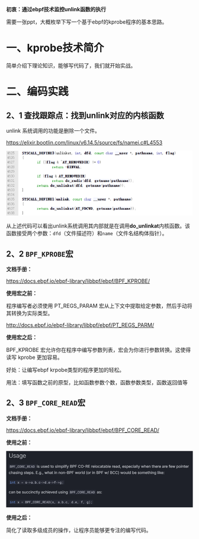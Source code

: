**初衷：通过ebpf技术监控unlink函数的执行**



需要一张ppt，大概枚举下写一个基于ebpf的kprobe程序的基本思路。

# 一、kprobe技术简介

简单介绍下理论知识，能够写代码了，我们就开始实战。



# 二、编码实践

## 2、1 查找跟踪点：找到unlink对应的内核函数

unlink 系统调用的功能是删除一个文件。

https://elixir.bootlin.com/linux/v6.14.5/source/fs/namei.c#L4553

![image-20250508065827896](./picture/image-20250508065827896.png)

从上述代码可以看出unlink系统调用其内部就是在调用**do_unlinkat**内核函数。该函数接受两个参数：`dfd`（文件描述符）和`name`（文件名结构体指针）。



## 2、2 `BPF_KPROBE`宏

**文档手册：**

https://docs.ebpf.io/ebpf-library/libbpf/ebpf/BPF_KPROBE/

**使用宏之前：**

程序编写者必须使用 PT_REGS_PARAM 宏从上下文中提取给定参数，然后手动将其转换为实际类型。

http://docs.ebpf.io/ebpf-library/libbpf/ebpf/PT_REGS_PARM/



**使用宏之后：**

BPF_KPROBE 宏允许你在程序中编写参数列表，宏会为你进行参数转换。这使得读写 kprobe 更加容易。

好处：让编写ebpf krpobe类型的程序更加的轻松。

用法：填写函数之前的原型，比如函数参数个数，函数参数类型，函数返回值等



## 2、3 `BPF_CORE_READ`宏

**文档手册：**

https://docs.ebpf.io/ebpf-library/libbpf/ebpf/BPF_CORE_READ/

**使用之前：**

![image-20250508072627766](./picture/image-20250508072627766.png)

**使用之后：**

简化了读取多级成员的操作，让程序员能够更专注的编写代码。